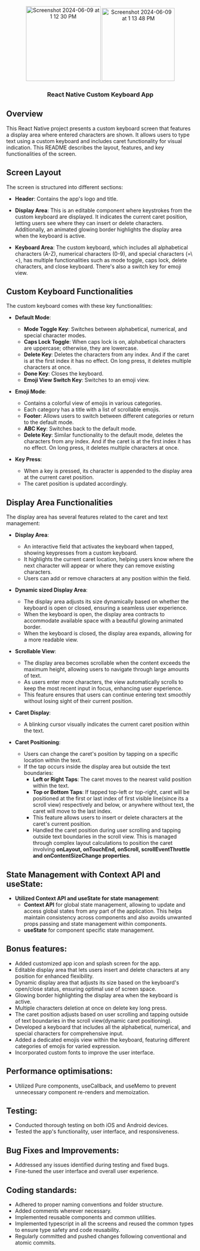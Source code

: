 <div align="center">
    <img width="200" alt="Screenshot 2024-06-09 at 1 12 30 PM" src="https://github.com/Bharathkdev/custom_keyboard/assets/46343966/0e087639-651b-4b71-be76-a3d6d202e752">
    <img width="195" alt="Screenshot 2024-06-09 at 1 13 48 PM" src="https://github.com/Bharathkdev/custom_keyboard/assets/46343966/2978cee4-3715-4d03-9899-45bcdb060e06">
</div>

<h3 align="center">React Native Custom Keyboard App</h3>

## Overview

This React Native project presents a custom keyboard screen that features a display area where entered characters are shown. It allows users to type text using a custom keyboard and includes caret functionality for visual indication. This README describes the layout, features, and key functionalities of the screen.

## Screen Layout

The screen is structured into different sections:

- **Header**: Contains the app's logo and title.

- **Display Area**: This is an editable component where keystrokes from the custom keyboard are displayed. It indicates the current caret position, letting users see where they can insert or delete characters. Additionally, an animated glowing border highlights the display area when the keyboard is active.

- **Keyboard Area**: The custom keyboard, which includes all alphabetical characters (A-Z), numerical characters (0-9), and special characters (=\\<), has multiple functionalities such as mode toggle, caps lock, delete characters, and close keyboard. There's also a switch key for emoji view.

## Custom Keyboard Functionalities

The custom keyboard comes with these key functionalities:

- **Default Mode**:
    - **Mode Toggle Key**: Switches between alphabetical, numerical, and special character modes.
    - **Caps Lock Toggle**: When caps lock is on, alphabetical characters are uppercase; otherwise, they are lowercase.
    - **Delete Key**: Deletes the characters from any index. And if the caret is at the first index it has no effect. On long press, it deletes multiple characters at once.
    - **Done Key**: Closes the keyboard.
    - **Emoji View Switch Key**: Switches to an emoji view.

- **Emoji Mode**:
    - Contains a colorful view of emojis in various categories.
    - Each category has a title with a list of scrollable emojis.
    - **Footer**: Allows users to switch between different categories or return to the default mode.
    - **ABC Key**: Switches back to the default mode.
    - **Delete Key**: Similar functionality to the default mode, deletes the characters from any index. And if the caret is at the first index it has no effect. On long press, it deletes multiple characters at once.

- **Key Press**:
    - When a key is pressed, its character is appended to the display area at the current caret position.
    - The caret position is updated accordingly.

## Display Area Functionalities

The display area has several features related to the caret and text management:

- **Display Area**: 
   - An interactive field that activates the keyboard when tapped, showing keypresses from a custom keyboard.
   - It highlights the current caret location, helping users know where the next character will appear or where they can remove existing characters.
   - Users can add or remove characters at any position within the field.

- **Dynamic sized Display Area**:
   - The display area adjusts its size dynamically based on whether the keyboard is open or closed, ensuring a seamless user experience.
   - When the keyboard is open, the display area contracts to accommodate available space with a beautiful glowing animated border.
   - When the keyboard is closed, the display area expands, allowing for a more readable view.

- **Scrollable View**:   
   - The display area becomes scrollable when the content exceeds the maximum height, allowing users to navigate through large amounts of text.
   - As users enter more characters, the view automatically scrolls to keep the most recent input in focus, enhancing user experience.
   - This feature ensures that users can continue entering text smoothly without losing sight of their current position.

- **Caret Display**:
  - A blinking cursor visually indicates the current caret position within the text. 

- **Caret Positioning**:
   - Users can change the caret's position by tapping on a specific location within the text.
   - If the tap occurs inside the display area but outside the text boundaries:
      - **Left or Right Taps**: The caret moves to the nearest valid position within the text.
      - **Top or Bottom Taps**: If tapped top-left or top-right, caret will be positioned at the first or last index of first visible line(since its a scroll view) respectively and below, or anywhere without text, the caret will move to the last index.
      - This feature allows users to insert or delete characters at the caret's current position.
      - Handled the caret position during user scrolling and tapping outside text boundaries in the scroll view. This is managed through complex layout calculations to position the caret involving **onLayout, onTouchEnd, onScroll, scrollEventThrottle and onContentSizeChange properties**.

## State Management with Context API and useState:

- **Utilized Context API and useState for state management**:
   - **Context API** for global state management, allowing to update and access global states from any part of the application. This helps maintain consistency across components and also avoids unwanted props passing and state management within components.
   - **useState** for component specific state management.

## Bonus features:

- Added customized app icon and splash screen for the app.
- Editable display area that lets users insert and delete characters at any position for enhanced flexibility.
- Dynamic display area that adjusts its size based on the keyboard's open/close status, ensuring optimal use of screen space.
- Glowing border highlighting the display area when the keyboard is active.
- Multiple characters deletion at once on delete key long press.
- The caret position adjusts based on user scrolling and tapping outside of text boundaries in the scroll view(dynamic caret positioning).
- Developed a keyboard that includes all the alphabetical, numerical, and special characters for comprehensive input.
- Added a dedicated emojis view within the keyboard, featuring different categories of emojis for varied expression.
- Incorporated custom fonts to improve the user interface.

## Performance optimisations:

- Utilized Pure components, useCallback, and useMemo to prevent unnecessary component re-renders and memoization.

## Testing:
   
- Conducted thorough testing on both iOS and Android devices.
- Tested the app's functionality, user interface, and responsiveness.

## Bug Fixes and Improvements:

- Addressed any issues identified during testing and fixed bugs.
- Fine-tuned the user interface and overall user experience.

## Coding standards:

- Adhered to proper naming conventions and folder structure.
- Added comments wherever necessary.
- Implemented reusable components and common utilities.
- Implemented typescript in all the screens and reused the common types to ensure type safety and code reusability.
- Regularly committed and pushed changes following conventional and atomic commits.
